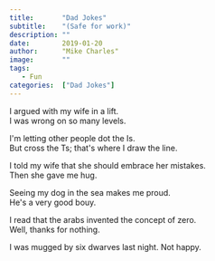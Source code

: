 ```yaml
---
title:       "Dad Jokes"
subtitle:    "(Safe for work)"
description: ""
date:        2019-01-20
author:      "Mike Charles"
image:       ""
tags:
   - Fun
categories:  ["Dad Jokes"]
---
```

I argued with my wife in a lift.   
I was wrong on so many levels.  
   
I'm letting other people dot the Is.    
But cross the Ts; that's where I draw the line.   
   
I told my wife that she should embrace her mistakes.    
Then she gave me hug.   
   
Seeing my dog in the sea makes me proud.    
He's a very good bouy.   
   
I read that the arabs invented the concept of zero.   
Well, thanks for nothing.   
 
I was mugged by six dwarves last night.
Not happy.

